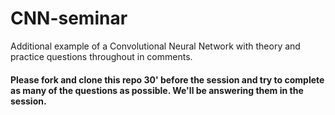 # CNN-seminar
Additional example of a Convolutional Neural Network with theory and practice questions throughout in comments.

#### Please fork and clone this repo 30' before the session and try to complete as many of the questions as possible. We'll be answering them in the session.
